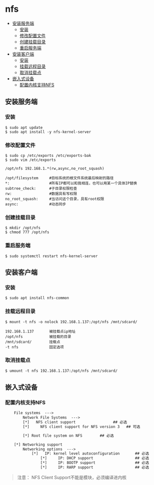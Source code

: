 # nfs

<!-- vim-markdown-toc GFM -->

* [安装服务端](#安装服务端)
  - [安装](#安装)
  - [修改配置文件](#修改配置文件)
  - [创建挂载目录](#创建挂载目录)
  - [重启服务端](#重启服务端)
* [安装客户端](#安装客户端)
  - [安装](#安装-1)
  - [挂载远程目录](#挂载远程目录)
  - [取消挂载点](#取消挂载点)
* [嵌入式设备](#嵌入式设备)
  - [配置内核支持NFS](#配置内核支持nfs)

<!-- vim-markdown-toc -->

## 安装服务端

### 安装

```shell
$ sudo apt update
$ sudo apt install -y nfs-kernel-server
```

### 修改配置文件

```shell
$ sudo cp /etc/exports /etc/exports-bak
$ sudo vim /etc/exports 

/opt/nfs 192.168.1.*(rw,async,no_root_squash) 

/opt/filesystem     #目标系统的根文件系统最后映射的路径
*:                  #所有IP都可以和我相连，也可以用某一个具体IP替换
subtree_check:      #子目录权限检查
rw:                 #数据具有写权限
no_root_squash:     #当访问这个目录，具有root权限
async:              #动态同步
```

### 创建挂载目录

```shell
$ mkdir /opt/nfs
$ chmod 777 /opt/nfs
```

### 重启服务端

```
$ sudo systemctl restart nfs-kernel-server
```

## 安装客户端

### 安装

```
$ sudo apt install nfs-common
```

### 挂载远程目录

```shell
$ mount -t nfs -o nolock 192.168.1.137:/opt/nfs /mnt/sdcard/

192.168.1.137       被挂载点ip地址
/opt/nfs            被挂载的目录
/mnt/sdcard/        挂载点
-t nfs              固定选项
```

### 取消挂载点  

```txt
$ umount -t nfs 192.168.1.137:/opt/nfs /mnt/sdcard/
```

## 嵌入式设备

### 配置内核支持NFS  

```txt
    File systems  --->
        Network File Systems  --->
        [*]   NFS client support                 ## 必选
        [*]     NFS client support for NFS version 3   ## 可选

        [*] Root file system on NFS        ## 必选

    [*] Networking support
        Networking options  --->
            [*]   IP: kernel level autoconfiguration       ## 必选
                [*]     IP: DHCP support                   ## 必选
                [*]     IP: BOOTP support                  ## 必选
                [*]     IP: RARP support                   ## 必选
```

> 注意： NFS Client Support不能是模块，必须编译进内核

